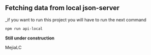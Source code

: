 ## Fetching data from local json-server

_if you want to run this project you will have to run the next command

```bash
npm run api-local
```

**Still under construction**

MejiaLC
